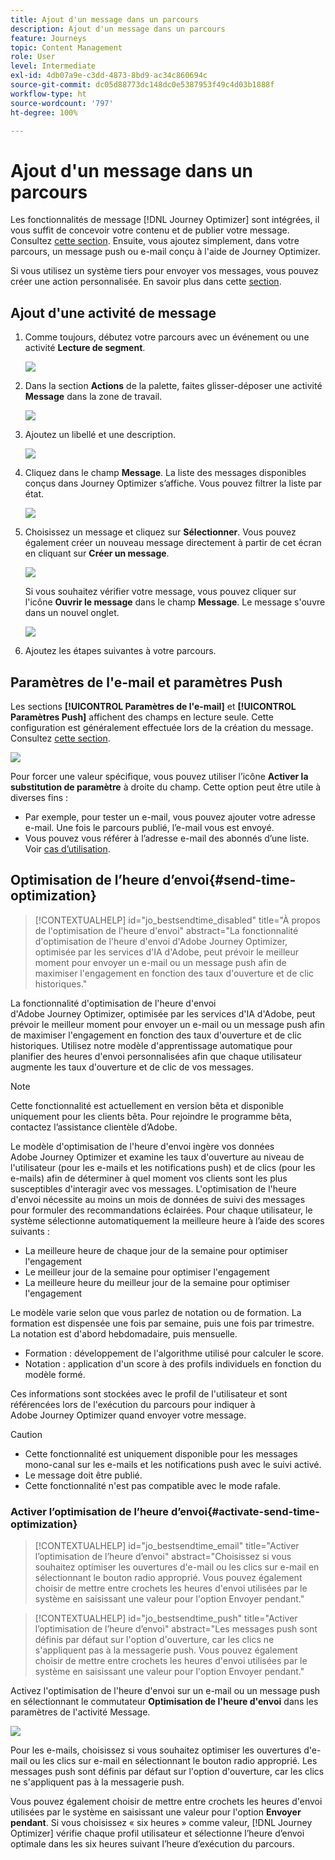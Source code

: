 ```yaml
---
title: Ajout d'un message dans un parcours
description: Ajout d'un message dans un parcours
feature: Journeys
topic: Content Management
role: User
level: Intermediate
exl-id: 4db07a9e-c3dd-4873-8bd9-ac34c860694c
source-git-commit: dc05d88773dc148dc0e5387953f49c4d03b1888f
workflow-type: ht
source-wordcount: '797'
ht-degree: 100%

---
```


# Ajout d&#39;un message dans un parcours

Les fonctionnalités de message [!DNL Journey Optimizer] sont intégrées, il vous suffit de concevoir votre contenu et de publier votre message. Consultez [cette section](../get-started-content.md). Ensuite, vous ajoutez simplement, dans votre parcours, un message push ou e-mail conçu à l&#39;aide de Journey Optimizer.

Si vous utilisez un système tiers pour envoyer vos messages, vous pouvez créer une action personnalisée. En savoir plus dans cette [section](../action/action.md).

## Ajout d&#39;une activité de message

1. Comme toujours, débutez votre parcours avec un événement ou une activité **Lecture de segment**.

   ![](../assets/jo-message0.png)

1. Dans la section **Actions** de la palette, faites glisser-déposer une activité **Message** dans la zone de travail.

   ![](../assets/jo-message1.png)

1. Ajoutez un libellé et une description.

   ![](../assets/jo-message2.png)

1. Cliquez dans le champ **Message**. La liste des messages disponibles conçus dans Journey Optimizer s’affiche. Vous pouvez filtrer la liste par état.

   ![](../assets/jo-message3.png)

1. Choisissez un message et cliquez sur **Sélectionner**. Vous pouvez également créer un nouveau message directement à partir de cet écran en cliquant sur **Créer un message**.

   ![](../assets/jo-message4-ter.png)

   Si vous souhaitez vérifier votre message, vous pouvez cliquer sur l&#39;icône **Ouvrir le message** dans le champ **Message**. Le message s&#39;ouvre dans un nouvel onglet.

   ![](../assets/jo-message4-bis.png)

1. Ajoutez les étapes suivantes à votre parcours.

## Paramètres de l&#39;e-mail et paramètres Push

Les sections **[!UICONTROL Paramètres de l&#39;e-mail]** et **[!UICONTROL Paramètres Push]** affichent des champs en lecture seule. Cette configuration est généralement effectuée lors de la création du message. Consultez [cette section](../get-started-content.md).

![](../assets/jo-message4.png)

Pour forcer une valeur spécifique, vous pouvez utiliser l’icône **Activer la substitution de paramètre** à droite du champ. Cette option peut être utile à diverses fins :

* Par exemple, pour tester un e-mail, vous pouvez ajouter votre adresse e-mail. Une fois le parcours publié, l’e-mail vous est envoyé. 
* Vous pouvez vous référer à l’adresse e-mail des abonnés d’une liste. Voir [cas d’utilisation](message-to-subscribers-uc.md). 

## Optimisation de l’heure d’envoi{#send-time-optimization}

>[!CONTEXTUALHELP]
>id="jo_bestsendtime_disabled"
>title="À propos de l&#39;optimisation de l&#39;heure d&#39;envoi"
>abstract="La fonctionnalité d&#39;optimisation de l&#39;heure d&#39;envoi d&#39;Adobe Journey Optimizer, optimisée par les services d&#39;IA d&#39;Adobe, peut prévoir le meilleur moment pour envoyer un e-mail ou un message push afin de maximiser l&#39;engagement en fonction des taux d&#39;ouverture et de clic historiques."

La fonctionnalité d&#39;optimisation de l&#39;heure d&#39;envoi d&#39;Adobe Journey Optimizer, optimisée par les services d&#39;IA d&#39;Adobe, peut prévoir le meilleur moment pour envoyer un e-mail ou un message push afin de maximiser l&#39;engagement en fonction des taux d&#39;ouverture et de clic historiques. Utilisez notre modèle d&#39;apprentissage automatique pour planifier des heures d&#39;envoi personnalisées afin que chaque utilisateur augmente les taux d&#39;ouverture et de clic de vos messages.

>[!NOTE]
>
>Cette fonctionnalité est actuellement en version bêta et disponible uniquement pour les clients bêta. Pour rejoindre le programme bêta, contactez l’assistance clientèle d’Adobe.

Le modèle d&#39;optimisation de l&#39;heure d&#39;envoi ingère vos données Adobe Journey Optimizer et examine les taux d&#39;ouverture au niveau de l&#39;utilisateur (pour les e-mails et les notifications push) et de clics (pour les e-mails) afin de déterminer à quel moment vos clients sont les plus susceptibles d&#39;interagir avec vos messages. L&#39;optimisation de l&#39;heure d&#39;envoi nécessite au moins un mois de données de suivi des messages pour formuler des recommandations éclairées. Pour chaque utilisateur, le système sélectionne automatiquement la meilleure heure à l’aide des scores suivants :

* La meilleure heure de chaque jour de la semaine pour optimiser l&#39;engagement
* Le meilleur jour de la semaine pour optimiser l&#39;engagement
* La meilleure heure du meilleur jour de la semaine pour optimiser l&#39;engagement

Le modèle varie selon que vous parlez de notation ou de formation. La formation est dispensée une fois par semaine, puis une fois par trimestre. La notation est d&#39;abord hebdomadaire, puis mensuelle.

* Formation : développement de l&#39;algorithme utilisé pour calculer le score.
* Notation : application d&#39;un score à des profils individuels en fonction du modèle formé.

Ces informations sont stockées avec le profil de l&#39;utilisateur et sont référencées lors de l&#39;exécution du parcours pour indiquer à Adobe Journey Optimizer quand envoyer votre message.

>[!CAUTION]
>
>* Cette fonctionnalité est uniquement disponible pour les messages mono-canal sur les e-mails et les notifications push avec le suivi activé.
>* Le message doit être publié.
>* Cette fonctionnalité n&#39;est pas compatible avec le mode rafale.


### Activer l’optimisation de l’heure d’envoi{#activate-send-time-optimization}

>[!CONTEXTUALHELP]
>id="jo_bestsendtime_email"
>title="Activer l’optimisation de l’heure d’envoi"
>abstract="Choisissez si vous souhaitez optimiser les ouvertures d&#39;e-mail ou les clics sur e-mail en sélectionnant le bouton radio approprié. Vous pouvez également choisir de mettre entre crochets les heures d&#39;envoi utilisées par le système en saisissant une valeur pour l&#39;option Envoyer pendant."

>[!CONTEXTUALHELP]
>id="jo_bestsendtime_push"
>title="Activer l’optimisation de l’heure d’envoi"
>abstract="Les messages push sont définis par défaut sur l&#39;option d&#39;ouverture, car les clics ne s&#39;appliquent pas à la messagerie push. Vous pouvez également choisir de mettre entre crochets les heures d&#39;envoi utilisées par le système en saisissant une valeur pour l&#39;option Envoyer pendant."

Activez l&#39;optimisation de l&#39;heure d&#39;envoi sur un e-mail ou un message push en sélectionnant le commutateur **Optimisation de l&#39;heure d&#39;envoi** dans les paramètres de l&#39;activité Message.

![](../assets/jo-message5.png)

Pour les e-mails, choisissez si vous souhaitez optimiser les ouvertures d&#39;e-mail ou les clics sur e-mail en sélectionnant le bouton radio approprié. Les messages push sont définis par défaut sur l&#39;option d&#39;ouverture, car les clics ne s&#39;appliquent pas à la messagerie push.

Vous pouvez également choisir de mettre entre crochets les heures d&#39;envoi utilisées par le système en saisissant une valeur pour l&#39;option **Envoyer pendant**. Si vous choisissez « six heures » comme valeur, [!DNL Journey Optimizer] vérifie chaque profil utilisateur et sélectionne l’heure d’envoi optimale dans les six heures suivant l’heure d’exécution du parcours.
